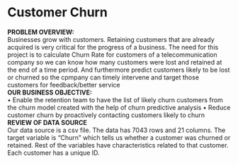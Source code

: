 # Customer Churn
**PROBLEM OVERVIEW:**</br>
Businesses grow with customers. Retaining customers that are already acquired is very critical for the progress of a business. The need for this project is to calculate Churn Rate for customers of a telecommunication company so we can know how many customers were lost and retained at the end of a time period. And furthermore predict customers likely to be lost or churned so the cpmpany can timely intervene and target those customers for feedback/better service
</br>
**OUR BUSINESS OBJECTIVE:**</br>
•	Enable the retention team to have the list of likely churn customers from the churn model created with the help of churn predictive analysis
•	Reduce customer churn by proactively contacting customers likely to churn
**REVIEW OF DATA SOURCE** </br>
Our data source is a csv file.
The data has 7043 rows and 21 columns. The target variable is “Churn” which tells us whether a customer was churned or retained. Rest of the variables have characteristics related to that customer. Each customer has a unique ID.

